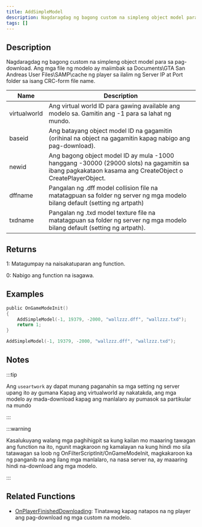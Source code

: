 ```yaml
---
title: AddSimpleModel
description: Nagdaragdag ng bagong custom na simpleng object model para sa pag-download.
tags: []
---
```


<VersionWarn version='SA-MP 0.3.DL R1' />

## Description

Nagdaragdag ng bagong custom na simpleng object model para sa pag-download. Ang mga file ng modelo ay maiimbak sa Documents\GTA San Andreas User Files\SAMP\cache ng player sa ilalim ng Server IP at Port folder sa isang CRC-form file name.

| Name         | Description                                                                                                                 |
| ------------ | --------------------------------------------------------------------------------------------------------------------------- |
| virtualworld | Ang virtual world ID para gawing available ang modelo sa. Gamitin ang -1 para sa lahat ng mundo.                            |
| baseid       | Ang batayang object model ID na gagamitin (orihinal na object na gagamitin kapag nabigo ang pag-download).                  |
| newid        | Ang bagong object model ID ay mula -1000 hanggang -30000 (29000 slots) na gagamitin sa ibang pagkakataon kasama ang CreateObject o CreatePlayerObject.|
| dffname      | Pangalan ng .dff model collision file na matatagpuan sa folder ng server ng mga modelo bilang default (setting ng artpath)   |
| txdname      | Pangalan ng .txd model texture file na matatagpuan sa folder ng server ng mga modelo bilang default (setting ng artpath).    |

## Returns

1: Matagumpay na naisakatuparan ang function.

0: Nabigo ang function na isagawa.

## Examples

```c
public OnGameModeInit()
{
    AddSimpleModel(-1, 19379, -2000, "wallzzz.dff", "wallzzz.txd");
    return 1;
}
```

```c
AddSimpleModel(-1, 19379, -2000, "wallzzz.dff", "wallzzz.txd");
```

## Notes

:::tip

Ang `useartwork` ay dapat munang paganahin sa mga setting ng server upang ito ay gumana Kapag ang virtualworld ay nakatakda, ang mga modelo ay mada-download kapag ang manlalaro ay pumasok sa partikular na mundo

:::

:::warning

Kasalukuyang walang mga paghihigpit sa kung kailan mo maaaring tawagan ang function na ito, ngunit magkaroon ng kamalayan na kung hindi mo sila tatawagan sa loob ng OnFilterScriptInit/OnGameModeInit, magkakaroon ka ng panganib na ang ilang mga manlalaro, na nasa server na, ay maaaring hindi na-download ang mga modelo.

:::

## Related Functions

- [OnPlayerFinishedDownloading](../callbacks/OnPlayerFinishedDownloading): Tinatawag kapag natapos na ng player ang pag-download ng mga custom na modelo.